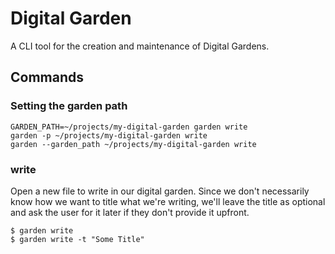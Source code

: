 # Digital Garden

A CLI tool for the creation and maintenance of Digital Gardens.

## Commands

### Setting the garden path

```shell
GARDEN_PATH=~/projects/my-digital-garden garden write
garden -p ~/projects/my-digital-garden write
garden --garden_path ~/projects/my-digital-garden write
```

### write

Open a new file to write in our digital garden. Since we don't necessarily know how we want to title what we're writing, we'll leave the title as optional and ask the user for it later if they don't provide it upfront.

```shell
$ garden write
$ garden write -t "Some Title"
```
